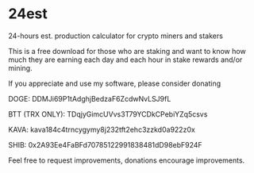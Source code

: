 # 24est
24-hours est. production calculator for crypto miners and stakers

This is a free download for those who are staking and want to 
know how much they are earning each day and each hour in stake 
rewards and/or mining.

If you appreciate and use my software, please consider donating

DOGE: DDMJi69P1tAdghjBedzaF6ZcdwNvLSJ9fL

BTT (TRX ONLY): TDqjyGimcUVvs3T79YCDkCPebiYZq5csvs

KAVA: kava184c4trncygymy8j232tft2ehc3zzkd0a922z0x

SHIB: 0x2A93Ee4FaBFd70785122991838481dD98ebF924F

Feel free to request improvements, donations encourage improvements.
